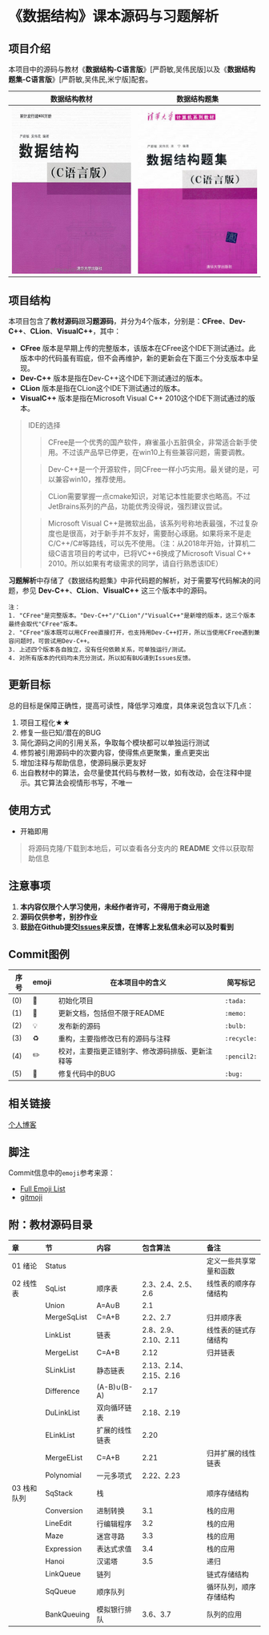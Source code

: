 # 《数据结构》课本源码与习题解析


## 项目介绍

本项目中的源码与教材《**数据结构-C语言版**》[严蔚敏,吴伟民版]以及《**数据结构题集-C语言版**》[严蔚敏,吴伟民,米宁版]配套。

|           数据结构教材           |           数据结构题集           |
| :----------------------------: | :----------------------------: |
| ![数据结构教材](数据结构教材.png) | ![数据结构题集](数据结构题集.png) |


## 项目结构

本项目包含了**教材源码**跟**习题源码**，并分为4个版本，分别是：**CFree**、**Dev-C++**、**CLion**、**VisualC++**，其中：    

- **CFree** 版本是早期上传的完整版本，该版本在CFree这个IDE下测试通过。此版本中的代码虽有瑕疵，但不会再维护，新的更新会在下面三个分支版本中呈现。    
- **Dev-C++** 版本是指在Dev-C++这个IDE下测试通过的版本。    
- **CLion** 版本是指在CLion这个IDE下测试通过的版本。    
- **VisualC++** 版本是指在Microsoft Visual C++ 2010这个IDE下测试通过的版本。    

> IDE的选择    
>> CFree是一个优秀的国产软件，麻雀虽小五脏俱全，非常适合新手使用。不过该产品早已停更，在win10上有些兼容问题，需要调教。    
>    
>> Dev-C++是一个开源软件，同CFree一样小巧实用。最关键的是，可以兼容win10，推荐使用。    
>    
>> CLion需要掌握一点cmake知识，对笔记本性能要求也略高。不过JetBrains系列的产品，功能优秀没得说，强烈建议尝试。    
>    
>> Microsoft Visual C++是微软出品，该系列号称地表最强，不过复杂度也是很高，对于新手并不友好，需要耐心琢磨。如果将来不是走C/C++/C#等路线，可以先不使用。（注：从2018年开始，计算机二级C语言项目的考试中，已将VC++6换成了Microsoft Visual C++ 2010。所以如果有考级需求的同学，请自行熟悉该IDE）    

**习题解析**中存储了《数据结构题集》中非代码题的解析，对于需要写代码解决的问题，参见 **Dev-C++**、**CLion**、**VisualC++** 这三个版本中的源码。    

```
注：
1. "CFree"是完整版本。"Dev-C++"/"CLion"/"VisualC++"是新增的版本，这三个版本最终会取代"CFree"版本。    
2. "CFree"版本既可以用CFree直接打开，也支持用Dev-C++打开，所以当使用CFree遇到兼容问题时，可尝试用Dev-C++。    
3. 上述四个版本各自独立，没有任何依赖关系，可单独运行/测试。    
4. 对所有版本的代码均未充分测试，所以如有BUG请到Issues反馈。    
```


## 更新目标

总的目标是保障正确性，提高可读性，降低学习难度，具体来说包含以下几点：    

1. 项目工程化★★    
2. 修复一些已知/潜在的BUG    
3. 简化源码之间的引用关系，争取每个模块都可以单独运行测试    
4. 修剪被引用源码中的次要内容，使得焦点更聚集，重点更突出    
5. 增加注释与帮助信息，使源码展示更友好    
6. 出自教材中的算法，会尽量使其代码与教材一致，如有改动，会在注释中提示。其它算法会视情形书写，不唯一    


## 使用方式

*   开箱即用    

> 将源码克隆/下载到本地后，可以查看各分支内的 **README** 文件以获取帮助信息    

## 注意事项

1. **本内容仅限个人学习使用，未经作者许可，不得用于商业用途**    
2. **源码仅供参考，别抄作业**    
3. **鼓励在Github提交[Issues](https://github.com/kangjianwei/Data-Structure/issues)来反馈，在博客上发私信未必可以及时看到**    


## Commit图例

| 序号 |   emoji   |               在本项目中的含义               |   简写标记   |
| ---- | --------- | ------------------------------------------- | ----------- |
| (0) | :tada:    | 初始化项目                                   | `:tada:`    |
| (1) | :memo:    | 更新文档，包括但不限于README                  | `:memo:`    |
| (2) | :bulb:    | 发布新的源码                                 | `:bulb:`    |
| (3) | :recycle: | 重构，主要指修改已有的源码与注释               | `:recycle:` |
| (4) | :pencil2: | 校对，主要指更正错别字、修改源码排版、更新注释等 | `:pencil2:` |
| (5) | :bug:     | 修复代码中的BUG                              | `:bug:`     |


## 相关链接

[个人博客](http://www.cnblogs.com/kangjianwei101)     


## 脚注

Commit信息中的`emoji`参考来源：    

* [Full Emoji List](https://unicode.org/emoji/charts/full-emoji-list.html)   
* [gitmoji](https://gitmoji.carloscuesta.me/)    


## 附：教材源码目录

| 章         | 节          | 内容          | 包含算法               | 备注                 |
| :--------- | :---------- | :----------- | :-------------------- | :------------------- |
| 01 绪论     | Status      |              |                       | 定义一些共享常量和函数 |
| 02 线性表   | SqList      | 顺序表        | 2.3、2.4、2.5、2.6     | 线性表的顺序存储结构   |
|            | Union       | A=A∪B        | 2.1                   |                      |
|            | MergeSqList | C=A+B        | 2.2、2.7               | 归并顺序表            |
|            | LinkList    | 链表          | 2.8、2.9、2.10、2.11   | 线性表的链式存储结构   |
|            | MergeList   | C=A+B        | 2.12                  | 归并链表             |
|            | SLinkList   | 静态链表      | 2.13、2.14、2.15、2.16 |                      |
|            | Difference  | (A-B)∪(B-A)  | 2.17                  |                      |
|            | DuLinkList  | 双向循环链表   | 2.18、2.19             |                      |
|            | ELinkList   | 扩展的线性链表 | 2.20                  |                      |
|            | MergeEList  | C=A+B        | 2.21                  | 归并扩展的线性链表     |
|            | Polynomial  | 一元多项式     | 2.22、2.23             |                      |
| 03 栈和队列 | SqStack     | 栈            |                       | 顺序存储结构          |
|            | Conversion  | 进制转换      | 3.1                   | 栈的应用             |
|            | LineEdit    | 行编辑程序     | 3.2                   | 栈的应用             |
|            | Maze        | 迷宫寻路      | 3.3                   | 栈的应用             |
|            | Expression  | 表达式求值     | 3.4                   | 栈的应用             |
|            | Hanoi       | 汉诺塔        | 3.5                   | 递归                 |
|            | LinkQueue   | 链列          |                       | 链式存储结构          |
|            | SqQueue     | 顺序队列      |                       | 循环队列，顺序存储结构 |
|            | BankQueuing | 模拟银行排队   | 3.6、3.7               | 队列的应用            |
